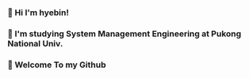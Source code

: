 ### 👋 Hi I'm hyebin! 

### 🔭 I'm studying System Management Engineering at Pukong National Univ. 

### 💬 Welcome To my Github
 
<!--
**kimhyepin/kimhyepin** is a ✨ _special_ ✨ repository because its `README.md` (this file) appears on your GitHub profile.

Here are some ideas to get you started:

- 🔭 I’m currently working on ...
- 🌱 I’m currently learning ...
- 👯 I’m looking to collaborate on ...
- 🤔 I’m looking for help with ...
- 💬 Ask me about ...
- 📫 How to reach me: ...
- 😄 Pronouns: ...
- ⚡ Fun fact: ...
-->
